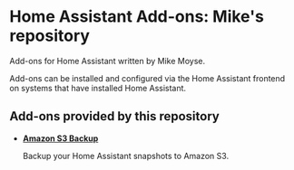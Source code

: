# Home Assistant Add-ons: Mike's repository

Add-ons for Home Assistant written by Mike Moyse.

Add-ons can be installed and configured via the Home Assistant frontend on
systems that have installed Home Assistant.

## Add-ons provided by this repository

- **[Amazon S3 Backup](/amazon-s3-backup)**
    
    Backup your Home Assistant snapshots to Amazon S3.
